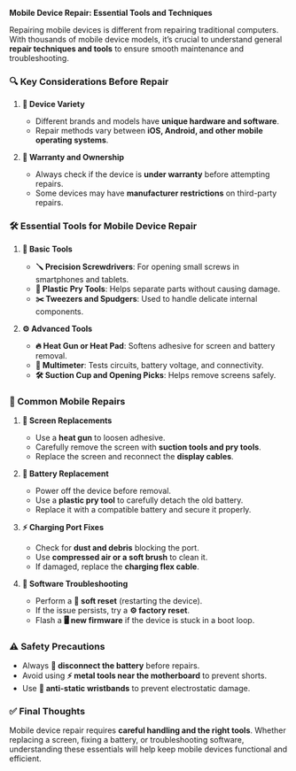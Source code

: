 **Mobile Device Repair: Essential Tools and Techniques**

Repairing mobile devices is different from repairing traditional computers. With thousands of mobile device models, it’s crucial to understand general **repair techniques and tools** to ensure smooth maintenance and troubleshooting.

### 🔍 Key Considerations Before Repair
1. **📱 Device Variety**
   - Different brands and models have **unique hardware and software**.
   - Repair methods vary between **iOS, Android, and other mobile operating systems**.

2. **📜 Warranty and Ownership**
   - Always check if the device is **under warranty** before attempting repairs.
   - Some devices may have **manufacturer restrictions** on third-party repairs.

### 🛠️ Essential Tools for Mobile Device Repair
1. **🔩 Basic Tools**
   - **🪛 Precision Screwdrivers**: For opening small screws in smartphones and tablets.
   - **📏 Plastic Pry Tools**: Helps separate parts without causing damage.
   - **✂️ Tweezers and Spudgers**: Used to handle delicate internal components.
   
2. **⚙️ Advanced Tools**
   - **🔥 Heat Gun or Heat Pad**: Softens adhesive for screen and battery removal.
   - **🔋 Multimeter**: Tests circuits, battery voltage, and connectivity.
   - **🛠️ Suction Cup and Opening Picks**: Helps remove screens safely.

### 🔧 Common Mobile Repairs
1. **📱 Screen Replacements**
   - Use a **heat gun** to loosen adhesive.
   - Carefully remove the screen with **suction tools and pry tools**.
   - Replace the screen and reconnect the **display cables**.

2. **🔋 Battery Replacement**
   - Power off the device before removal.
   - Use a **plastic pry tool** to carefully detach the old battery.
   - Replace it with a compatible battery and secure it properly.

3. **⚡ Charging Port Fixes**
   - Check for **dust and debris** blocking the port.
   - Use **compressed air or a soft brush** to clean it.
   - If damaged, replace the **charging flex cable**.

4. **💾 Software Troubleshooting**
   - Perform a **🔄 soft reset** (restarting the device).
   - If the issue persists, try a **⚙️ factory reset**.
   - Flash a **🖥️ new firmware** if the device is stuck in a boot loop.

### ⚠️ Safety Precautions
- Always **🔌 disconnect the battery** before repairs.
- Avoid using **⚡ metal tools near the motherboard** to prevent shorts.
- Use **🧤 anti-static wristbands** to prevent electrostatic damage.

### ✅ Final Thoughts
Mobile device repair requires **careful handling and the right tools**. Whether replacing a screen, fixing a battery, or troubleshooting software, understanding these essentials will help keep mobile devices functional and efficient.

